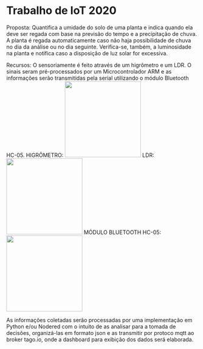 # Trabalho de IoT 2020

Proposta: Quantifica a umidade do solo de uma planta e indica quando ela deve ser regada com base na previsão do tempo e a precipitação de chuva.
A planta é regada automaticamente caso não haja possibilidade de chuva no dia da análise ou no dia seguinte. Verifica-se, também, a luminosidade
na planta e notifica caso a disposição de luz solar for excessiva.

Recursos: O sensoriamente é feito através de um higrômetro e um LDR. O sinais seram pré-processados por um Microcontrolador ARM e as informações
serão transmitidas pela serial utilizando o módulo Bluetooth HC-05.
HIGRÔMETRO:
<img src="https://ae01.alicdn.com/kf/HTB1r0P4JVXXXXb8XpXXq6xXFXXXj/225565846/HTB1r0P4JVXXXXb8XpXXq6xXFXXXj.jpg" width="200" height="200" /> 
LDR:
<img src="https://sc01.alicdn.com/kf/HTB1Da3pKFXXXXXRapXXq6xXFXXXP.jpg_350x350.jpg" width="200" height="200" />
MÓDULO BLUETOOTH HC-05:
<img src="https://cdn.awsli.com.br/600x700/921/921725/produto/38307342/2c043a596e.jpg" width="200" height="200" />

As informações coletadas serão processadas por uma implementação em Python e/ou Nodered com o intuito de as analisar para a tomada de decisões,
organizá-las em formato json e as transmitir por protoco mqtt ao broker tago.io, onde a dashboard para exibição dos dados será elaborada.




